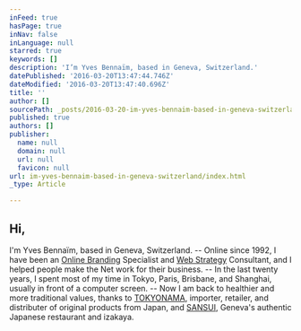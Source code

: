 ```yaml
---
inFeed: true
hasPage: true
inNav: false
inLanguage: null
starred: true
keywords: []
description: 'I’m Yves Bennaïm, based in Geneva, Switzerland.'
datePublished: '2016-03-20T13:47:44.746Z'
dateModified: '2016-03-20T13:47:40.696Z'
title: ''
author: []
sourcePath: _posts/2016-03-20-im-yves-bennaim-based-in-geneva-switzerland.md
published: true
authors: []
publisher:
  name: null
  domain: null
  url: null
  favicon: null
url: im-yves-bennaim-based-in-geneva-switzerland/index.html
_type: Article

---
```

## Hi,

I'm Yves Bennaïm, based in Geneva, Switzerland. -- Online since 1992, I have been an [Online Branding][0] Specialist and [Web Strategy][1] Consultant, and I helped people make the Net work for their business. -- In the last twenty years, I spent most of my time in Tokyo, Paris, Brisbane, and Shanghai, usually in front of a computer screen. -- Now I am back to healthier and more traditional values, thanks to [TOKYONAMA][2], importer, retailer, and distributer of original products from Japan, and [SANSUI][3], Geneva's authentic Japanese restaurant and izakaya.

[0]: http://www.zlok.net/ "ZLOK"
[1]: http://www.geekko.com/ "Geekko"
[2]: http://tokyonama.com/ "Tokyonama"
[3]: null